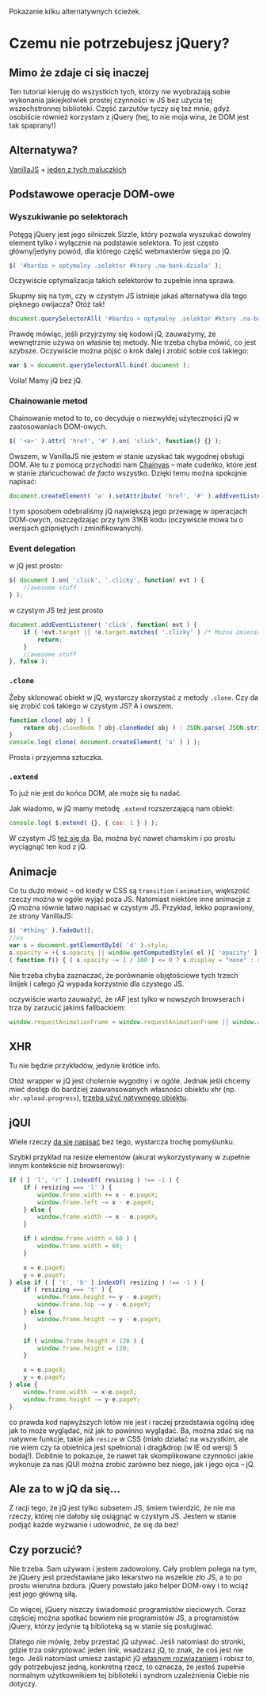 <description>Pokazanie kilku alternatywnych ścieżek.</description>

<h1 id="start">Czemu nie potrzebujesz jQuery?</h1>


<h2 id="mimo">Mimo że zdaje ci się inaczej</h2>

Ten tutorial kieruję do wszystkich tych, którzy nie wyobrażają sobie wykonania jakiejkolwiek prostej czynności w JS bez użycia tej wszechstronnej biblioteki. Część zarzutów tyczy się też mnie, gdyż osobiście również korzystam z jQuery (hej, to nie moja wina, że DOM jest tak spaprany!)



<h2 id="alternatywa">Alternatywa?</h2>

[VanillaJS](http://vanilla-js.com/) + [jeden z tych maluczkich](http://microjs.com/)



<h2 id="dom">Podstawowe operacje DOM-owe</h2>


<h3 id="selektory">Wyszukiwanie po selektorach</h3>

Potęgą jQuery jest jego silniczek Sizzle, który pozwala wyszukać dowolny element tylko i wyłącznie na podstawie selektora. To jest często główny/jedyny powód, dla którego część webmasterów sięga po jQ.

```javascript
$( '#bardzo > optymalny .selektor #ktory .na-bank.dziala' );
```

<div class="alert alert-info">

Oczywiście optymalizacja takich selektorów to zupełnie inna sprawa.

</div>

Skupmy się na tym, czy w czystym JS istnieje jakaś alternatywa dla tego pięknego owijacza? Otóż tak!

```javascript
document.querySelectorAll( '#bardzo > optymalny .selektor #ktory .na-bank.dziala' );
```

Prawdę mówiąc, jeśli przyjrzymy się kodowi jQ, zauważymy, że wewnętrznie używa on właśnie tej metody. Nie trzeba chyba mówić, co jest szybsze. Oczywiście można pójść o krok dalej i zrobić sobie coś takiego:

```javascript
var $ = document.querySelectorAll.bind( document );
```

Voila! Mamy jQ bez jQ.


<h3 id="chaining">Chainowanie metod</h3>

Chainowanie metod to to, co decyduje o niezwykłej użyteczności jQ w zastosowaniach DOM-owych.

```javascript
$( '<a>' ).attr( 'href', '#' ).on( 'click', function() {} );
```

Owszem, w VanillaJS nie jestem w stanie uzyskać tak wygodnej obsługi DOM. Ale tu z pomocą przychodzi nam [Chainvas](http://leaverou.github.com/chainvas/) – małe cudeńko, które jest w stanie złańcuchować <i>de facto</i> wszystko. Dzięki temu można spokojnie napisać:

```javascript
document.createElement( 'a' ).setAttribute( 'href', '#' ).addEventListener( 'click', function() {} );
```

I tym sposobem odebraliśmy jQ największą jego przewagę w operacjach DOM-owych, oszczędzając przy tym 31KB kodu (oczywiście mowa tu o wersjach gzipniętych i zminifikowanych).


<h3 id="delegation">Event delegation</h3>

w jQ jest prosto:

```javascript
$( document ).on( 'click', '.clicky', function( evt ) {
	//awesome stuff
} );
```

w czystym JS też jest prosto

```javascript
document.addEventListener( 'click', function( evt ) {
	if ( !evt.target || !e.target.matches( '.clicky' ) /* Można zmienić na !evt.target.classList.contains( 'clicky' )*/ ) {
		return;
	}
	//awesome stuff
}, false );
```


<h3 id="clone">

`.clone`

</h3>

Żeby sklonować obiekt w jQ, wystarczy skorzystać z metody `.clone`. Czy da się zrobić coś takiego w czystym JS? A i owszem.

```javascript
function clone( obj ) {
	return obj.cloneNode ? obj.cloneNode( obj ) : JSON.parse( JSON.stringify( obj ) );
}
console.log( clone( document.createElement( 'a' ) ) );
```

Prosta i przyjemna sztuczka.


<h3 id="extend">

`.extend`

</h3>

To już nie jest do końca DOM, ale może się tu nadać.

Jak wiadomo, w jQ mamy metodę `.extend` rozszerzającą nam obiekt:

```javascript
console.log( $.extend( {}, { cos: 1 } ) );
```

W czystym JS [też się da](https://github.com/shimondoodkin/nodejs-clone-extend/blob/master/index.js#L40). Ba, można być nawet chamskim i po prostu wyciągnąć ten kod z jQ.



<h2 id="animacje">Animacje</h2>

Co tu dużo mówić – od kiedy w CSS są `transition` i `animation`, większość rzeczy można w ogóle wyjąć poza JS. Natomiast niektóre inne animacje z jQ można równie łatwo napisać w czystym JS. Przykład, lekko poprawiony, ze strony VanillaJS:

```javascript
$( '#thing' ).fadeOut();
//vs
var s = document.getElementById( 'd' ).style;
s.opacity = +( s.opacity || window.getComputedStyle( el )[ 'opacity' ] );
( function f() { ( s.opacity -= 1 / 100 ) <= 0 ? s.display = "none" : requestAnimationFrame( f ) }() );
```

Nie trzeba chyba zaznaczać, że porównanie objętościowe tych trzech linijek i całego jQ wypada korzystnie dla czystego JS.

oczywiście warto zauważyć, że rAF jest tylko w nowszych browserach i trza by zarzucić jakimś fallbackiem:

```javascript
window.requestAnimationFrame = window.requestAnimationFrame || window.webkitRequestAnimationFrame || window.mozRequestAnimationFrame || window.msRequestAnimationFrame || window.oRequestAnimationFrame || function( f ){ setTimeout( f, 1000 / 60 ); };
```



<h2 id="xhr">XHR</h2>

Tu nie będzie przykładów, jedynie krótkie info.

Otóż wrapper w jQ jest cholernie wygodny i w ogóle. Jednak jeśli chcemy mieć dostęp do bardziej zaawansowanych własności obiektu xhr (np. `xhr.upload.progress`), [trzeba użyć natywnego obiektu](https://github.com/malsup/form/blob/master/jquery.form.js#L258).



<h2 id="ui">jQUI</h2>

Wiele rzeczy [da się napisać](http://pulpit.luke.co.pl/) bez tego, wystarcza trochę pomyślunku.

Szybki przykład na resize elementów (akurat wykorzystywany w zupełnie innym kontekście niż browserowy):

```javascript
if ( [ 'l', 'r' ].indexOf( resizing ) !== -1 ) {
	if ( resizing === 'l' ) {
		window.frame.width += x - e.pageX;
		window.frame.left -= x - e.pageX;
	} else {
		window.frame.width -= x - e.pageX;
	}

	if ( window.frame.width < 60 ) {
		window.frame.width = 60;
	}

	x = e.pageX;
	y = e.pageY;
} else if ( [ 't', 'b' ].indexOf( resizing ) !== -1 ) {
	if ( resizing === 't' ) {
		window.frame.height += y - e.pageY;
		window.frame.top -= y - e.pageY;
	} else {
		window.frame.height -= y - e.pageY;
	}

	if ( window.frame.height < 120 ) {
		window.frame.height = 120;
	}

	x = e.pageX;
	y = e.pageY;
} else {
	window.frame.width -= x-e.pageX;
	window.frame.height -= y-e.pageY;
}
```

co prawda kod najwyższych lotów nie jest i raczej przedstawia ogólną ideę jak to może wyglądać, niż jak to powinno wyglądać. Ba, można zdać się na natywne funkcje, takie jak `resize` w CSS (miało działać na wszystkim, ale nie wiem czy ta obietnica jest spełniona) i drag&drop (w IE od wersji 5 bodaj!). Dobitnie to pokazuje, że nawet tak skomplikowane czynności jakie wykonuje za nas jQUI można zrobić zarówno bez niego, jak i jego ojca – jQ.




<h2 id="ale">Ale za to w jQ da się…</h2>

Z racji tego, że jQ jest tylko subsetem JS, śmiem twierdzić, że nie ma rzeczy, której nie dałoby się osiągnąć w czystym JS. Jestem w stanie podjąć każde wyzwanie i udowodnić, że się da bez!


<h2 id="czy-porzucic">Czy porzucić?</h2>

Nie trzeba. Sam używam i jestem zadowolony. Cały problem polega na tym, że jQuery jest przedstawiane jako lekarstwo na wszelkie zło JS, a to po prostu wierutna bzdura. jQuery powstało jako helper DOM-owy i to wciąż jest jego główną siłą.

Co więcej, jQuery niszczy świadomość programistów sieciowych. Coraz częściej można spotkać bowiem nie programistów JS, a programistów jQuery, którzy jedynie tą biblioteką są w stanie się posługiwać.

Dlatego nie mówię, żeby przestać jQ używać. Jeśli natomiast do stronki, gdzie trza oskryptować jeden link, wsadzasz jQ, to znak, że coś jest nie tego. Jeśli natomiast umiesz zastąpić jQ [własnym rozwiązaniem](http://www.forumweb.pl/javascript/cancelbubble-stoppropagation-problem/397808#397808) i robisz to, gdy potrzebujesz jedną, konkretną rzecz, to oznacza, że jesteś zupełnie normalnym użytkownikiem tej biblioteki i syndrom uzależnienia Ciebie nie dotyczy.
